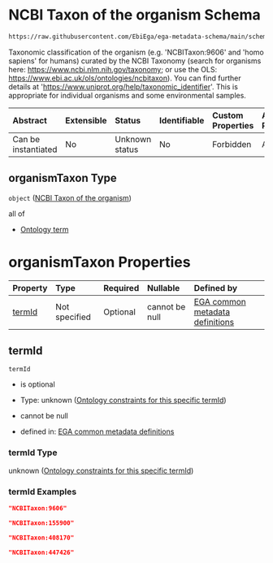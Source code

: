 # NCBI Taxon of the organism Schema

```txt
https://raw.githubusercontent.com/EbiEga/ega-metadata-schema/main/schemas/EGA.common-definitions.json#/definitions/organismDescriptor/properties/organismTaxon
```

Taxonomic classification of the organism (e.g. 'NCBITaxon:9606' and 'homo sapiens' for humans) curated by the NCBI Taxonomy (search for organisms here: <https://www.ncbi.nlm.nih.gov/taxonomy>; or use the OLS: <https://www.ebi.ac.uk/ols/ontologies/ncbitaxon>). You can find further details at '<https://www.uniprot.org/help/taxonomic_identifier>'. This is appropriate for individual organisms and some environmental samples.

| Abstract            | Extensible | Status         | Identifiable | Custom Properties | Additional Properties | Access Restrictions | Defined In                                                                                           |
| :------------------ | :--------- | :------------- | :----------- | :---------------- | :-------------------- | :------------------ | :--------------------------------------------------------------------------------------------------- |
| Can be instantiated | No         | Unknown status | No           | Forbidden         | Allowed               | none                | [EGA.common-definitions.json\*](../../../schemas/EGA.common-definitions.json "open original schema") |

## organismTaxon Type

`object` ([NCBI Taxon of the organism](ega-12-definitions-organism-obi0100026-descriptor-block-properties-ncbi-taxon-of-the-organism.md))

all of

*   [Ontology term](ega-12-definitions-ontology-term.md "check type definition")

# organismTaxon Properties

| Property          | Type          | Required | Nullable       | Defined by                                                                                                                                                                                                                                                                                                                                                                      |
| :---------------- | :------------ | :------- | :------------- | :------------------------------------------------------------------------------------------------------------------------------------------------------------------------------------------------------------------------------------------------------------------------------------------------------------------------------------------------------------------------------ |
| [termId](#termid) | Not specified | Optional | cannot be null | [EGA common metadata definitions](ega-12-definitions-organism-obi0100026-descriptor-block-properties-ncbi-taxon-of-the-organism-properties-ontology-constraints-for-this-specific-termid.md "https://raw.githubusercontent.com/EbiEga/ega-metadata-schema/main/schemas/EGA.common-definitions.json#/definitions/organismDescriptor/properties/organismTaxon/properties/termId") |

## termId



`termId`

*   is optional

*   Type: unknown ([Ontology constraints for this specific termId](ega-12-definitions-organism-obi0100026-descriptor-block-properties-ncbi-taxon-of-the-organism-properties-ontology-constraints-for-this-specific-termid.md))

*   cannot be null

*   defined in: [EGA common metadata definitions](ega-12-definitions-organism-obi0100026-descriptor-block-properties-ncbi-taxon-of-the-organism-properties-ontology-constraints-for-this-specific-termid.md "https://raw.githubusercontent.com/EbiEga/ega-metadata-schema/main/schemas/EGA.common-definitions.json#/definitions/organismDescriptor/properties/organismTaxon/properties/termId")

### termId Type

unknown ([Ontology constraints for this specific termId](ega-12-definitions-organism-obi0100026-descriptor-block-properties-ncbi-taxon-of-the-organism-properties-ontology-constraints-for-this-specific-termid.md))

### termId Examples

```json
"NCBITaxon:9606"
```

```json
"NCBITaxon:155900"
```

```json
"NCBITaxon:408170"
```

```json
"NCBITaxon:447426"
```

